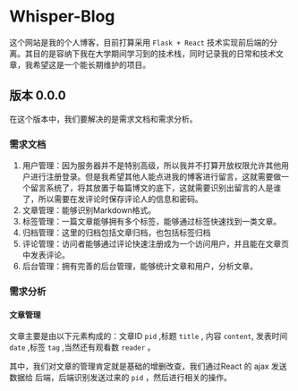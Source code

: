 # Whisper-Blog
这个网站是我的个人博客，目前打算采用 `Flask + React` 技术实现前后端的分离。其目的是容纳下我在大学期间学习到的技术栈，同时记录我的日常和技术文章，我希望这是一个能长期维护的项目。

## 版本 0.0.0

在这个版本中，我们要解决的是需求文档和需求分析。

### 需求文档

1. 用户管理：因为服务器并不是特别高级，所以我并不打算开放权限允许其他用户进行注册登录。但是我希望其他人能点进我的博客进行留言，这就需要做一个留言系统了，将其放置于每篇博文的底下，这就需要识别出留言的人是谁了，所以需要在发评论时保存评论人的信息和密码。
2. 文章管理：能够识别Markdown格式。
3. 标签管理：一篇文章能够拥有多个标签，能够通过标签快速找到一类文章。
4. 归档管理：这里的归档包括文章归档，也包括标签归档
5. 评论管理：访问者能够通过评论快速注册成为一个访问用户，并且能在文章页中发表评论。
6. 后台管理：拥有完善的后台管理，能够统计文章和用户，分析文章。



### 需求分析

#### 文章管理

文章主要是由以下元素构成的：文章ID `pid` ,标题 `title` , 内容 `content`, 发表时间 `date` ,标签 `tag` ,当然还有观看数 `reader` 。

其中，我们对文章的管理肯定就是基础的增删改查，我们通过React 的 ajax 发送数据给 后端，后端识别发送过来的 `pid` ，然后进行相关的操作。





